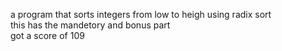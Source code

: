 a program that sorts integers from low to heigh using radix sort <br>
this has the mandetory and bonus part <br>
got a score of 109 
